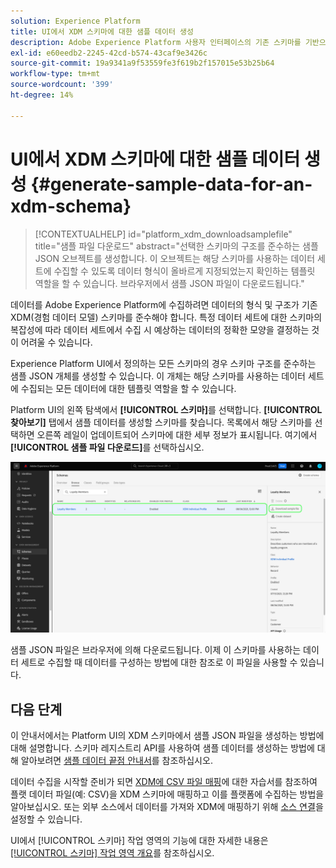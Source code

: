 ```yaml
---
solution: Experience Platform
title: UI에서 XDM 스키마에 대한 샘플 데이터 생성
description: Adobe Experience Platform 사용자 인터페이스의 기존 스키마를 기반으로 샘플 JSON 데이터를 생성하는 방법에 대해 알아봅니다.
exl-id: e60eedb2-2245-42cd-b574-43caf9e3426c
source-git-commit: 19a9341a9f53559fe3f619b2f157015e53b25b64
workflow-type: tm+mt
source-wordcount: '399'
ht-degree: 14%

---
```


# UI에서 XDM 스키마에 대한 샘플 데이터 생성 {#generate-sample-data-for-an-xdm-schema}

>[!CONTEXTUALHELP]
>id="platform_xdm_downloadsamplefile"
>title="샘플 파일 다운로드"
>abstract="선택한 스키마의 구조를 준수하는 샘플 JSON 오브젝트를 생성합니다. 이 오브젝트는 해당 스키마를 사용하는 데이터 세트에 수집할 수 있도록 데이터 형식이 올바르게 지정되었는지 확인하는 템플릿 역할을 할 수 있습니다. 브라우저에서 샘플 JSON 파일이 다운로드됩니다."

데이터를 Adobe Experience Platform에 수집하려면 데이터의 형식 및 구조가 기존 XDM(경험 데이터 모델) 스키마를 준수해야 합니다. 특정 데이터 세트에 대한 스키마의 복잡성에 따라 데이터 세트에서 수집 시 예상하는 데이터의 정확한 모양을 결정하는 것이 어려울 수 있습니다.

Experience Platform UI에서 정의하는 모든 스키마의 경우 스키마 구조를 준수하는 샘플 JSON 개체를 생성할 수 있습니다. 이 개체는 해당 스키마를 사용하는 데이터 세트에 수집되는 모든 데이터에 대한 템플릿 역할을 할 수 있습니다.

Platform UI의 왼쪽 탐색에서 **[!UICONTROL 스키마]**&#x200B;를 선택합니다. **[!UICONTROL 찾아보기]** 탭에서 샘플 데이터를 생성할 스키마를 찾습니다. 목록에서 해당 스키마를 선택하면 오른쪽 레일이 업데이트되어 스키마에 대한 세부 정보가 표시됩니다. 여기에서 **[!UICONTROL 샘플 파일 다운로드]**&#x200B;를 선택하십시오.

![스키마가 선택되어 있고 샘플 파일이 강조 표시된 스키마 작업 영역의 찾아보기 탭입니다.](../images/ui/sample/sample-data.png)

샘플 JSON 파일은 브라우저에 의해 다운로드됩니다. 이제 이 스키마를 사용하는 데이터 세트로 수집할 때 데이터를 구성하는 방법에 대한 참조로 이 파일을 사용할 수 있습니다.

## 다음 단계

이 안내서에서는 Platform UI의 XDM 스키마에서 샘플 JSON 파일을 생성하는 방법에 대해 설명합니다. 스키마 레지스트리 API를 사용하여 샘플 데이터를 생성하는 방법에 대해 알아보려면 [샘플 데이터 끝점 안내서](../api/sample-data.md)를 참조하십시오.

데이터 수집을 시작할 준비가 되면 [XDM에 CSV 파일 매핑](../../ingestion/tutorials/map-csv/overview.md)에 대한 자습서를 참조하여 플랫 데이터 파일(예: CSV)을 XDM 스키마에 매핑하고 이를 플랫폼에 수집하는 방법을 알아보십시오. 또는 외부 소스에서 데이터를 가져와 XDM에 매핑하기 위해 [소스 연결](../../sources/home.md)을 설정할 수 있습니다.

UI에서 [!UICONTROL 스키마] 작업 영역의 기능에 대한 자세한 내용은 [[!UICONTROL 스키마] 작업 영역 개요](./overview.md)를 참조하십시오.
